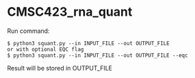 # CMSC423_rna_quant
Run command:

    $ python3 squant.py --in INPUT_FILE --out OUTPUT_FILE
    or with optional EQC flag
    $ python3 squant.py --in INPUT_FILE --out OUTPUT_FILE --eqc

Result will be stored in OUTPUT_FILE